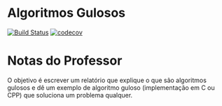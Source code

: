 # Algoritmos Gulosos
[![Build Status](https://www.travis-ci.com/samuel-cavalcanti/ed2_um_estudo_sobre_algoritmos_gulosos.svg?branch=main)](https://www.travis-ci.com/samuel-cavalcanti/ed2_um_estudo_sobre_algoritmos_gulosos)
[![codecov](https://codecov.io/gh/samuel-cavalcanti/ed2_um_estudo_sobre_algoritmos_gulosos/branch/main/graph/badge.svg)](https://codecov.io/gh/samuel-cavalcanti/ed2_um_estudo_sobre_algoritmos_gulosos)

# Notas do Professor

O objetivo é escrever um relatório que explique o que são algoritmos gulosos
e dê um exemplo de algoritmo guloso (implementação em C ou CPP)
que soluciona um problema qualquer.

